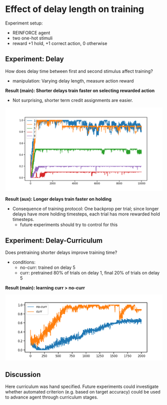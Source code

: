 # Effect of delay length on training

Experiment setup:
- REINFORCE agent
- two one-hot stimuli
- reward +1 hold, +1 correct action, 0 otherwise

## Experiment: Delay
How does delay time between first and second stimulus affect training?
- manipulation: Varying delay length, measure action reward

**Result (main): Shorter delays train faster on selecting rewarded action**
- Not surprising, shorter term credit assignments are easier.

![exp-delay-result](figures/delaylen.png)

**Result (aux): Longer delays train faster on holding**
- Consequence of training protocol: One backprop per trial; since longer delays have more holding timesteps, each trial has more rewarded hold timesteps.
  - future experiments should try to control for this

## Experiment: Delay-Curriculum
Does pretraining shorter delays improve training time?
- conditions:
  - no-curr: trained on delay 5
  - curr: pretrained 80% of trials on delay 1, final 20% of trials on delay 5

**Result (main): learning curr > no-curr**

![exp-delay-result](figures/delay-curriculum.png)

## Discussion
Here curriculum was hand specified. Future experiments could investigate whether automated criterion (e.g. based on target accuracy) could be used to advance agent through curriculum stages.
